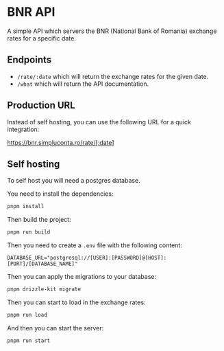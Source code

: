 # BNR API

A simple API which servers the BNR (National Bank of Romania) exchange rates for a specific date.

## Endpoints

- `/rate/:date` which will return the exchange rates for the given date.
- `/what` which will return the API documentation.

## Production URL

Instead of self hosting, you can use the following URL for a quick integration:

https://bnr.simpluconta.ro/rate/[:date]

## Self hosting

To self host you will need a postgres database.

You need to install the dependencies:

```bash
pnpm install
```

Then build the project:

```bash
pnpm run build
```

Then you need to create a `.env` file with the following content:

```dotenv
DATABASE_URL="postgresql://[USER]:[PASSWORD]@[HOST]:[PORT]/[DATABASE_NAME]"
```

Then you can apply the migrations to your database:

```bash
pnpm drizzle-kit migrate
```

Then you can start to load in the exchange rates:

```bash
pnpm run load
```

And then you can start the server:

```bash
pnpm run start
```
